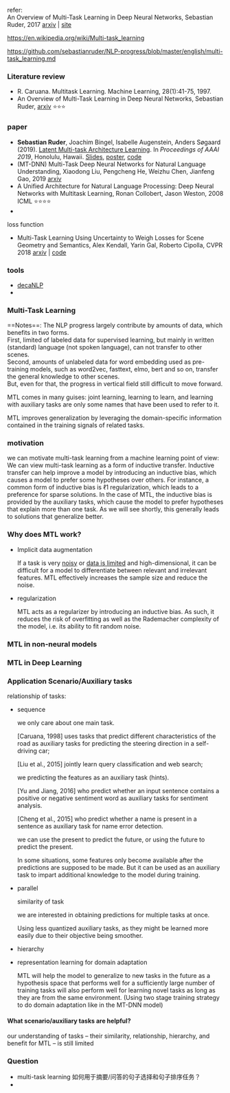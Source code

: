 refer:<br>An Overview of Multi-Task Learning in Deep Neural Networks, Sebastian Ruder, 2017 [arxiv](https://arxiv.org/abs/1706.05098) | [site](http://ruder.io/multi-task/) 



https://en.wikipedia.org/wiki/Multi-task_learning

https://github.com/sebastianruder/NLP-progress/blob/master/english/multi-task_learning.md



### Literature review

+ R. Caruana. Multitask Learning. Machine Learning, 28(1):41-75, 1997.
+ An Overview of Multi-Task Learning in Deep Neural Networks, Sebastian Ruder, [arxiv](https://arxiv.org/abs/1706.05098) :star::star::star:

### paper

+ **Sebastian Ruder**, Joachim Bingel, Isabelle Augenstein, Anders Søgaard (2019). [Latent Multi-task Architecture Learning](https://arxiv.org/abs/1705.08142). In *Proceedings of AAAI 2019*, Honolulu, Hawaii. [Slides](https://drive.google.com/file/d/1To0SNI9PJS0Roqt0vJyHnCLyKqukwnxE/view?usp=sharing), [poster](https://drive.google.com/file/d/1KmgFeKva0roXaBavz2dpUZ6t6wydRVDh/view?usp=sharing), [code](https://github.com/sebastianruder/sluice-networks) 
+ (MT-DNN) Multi-Task Deep Neural Networks for Natural Language Understanding, Xiaodong Liu, Pengcheng He, Weizhu Chen, Jianfeng Gao, 2019 [arxiv](https://arxiv.org/abs/1901.11504) 
+ A Unified Architecture for Natural Language Processing: Deep Neural Networks with Multitask Learning, Ronan Collobert, Jason Weston, 2008 ICML :star::star::star::star:
+ 

loss function

+ Multi-Task Learning Using Uncertainty to Weigh Losses for Scene Geometry and Semantics, Alex Kendall, Yarin Gal, Roberto Cipolla, CVPR 2018 [arxiv](https://arxiv.org/abs/1705.07115) | [code](https://github.com/yaringal/multi-task-learning-example) 

### tools

- [decaNLP](https://github.com/salesforce/decaNLP) 
- 



### Multi-Task Learning

==Notes==: The NLP progress largely contribute by amounts of data, which benefits in two forms. <br>First, limited of labeled data for supervised learning, but mainly in written (standard) language (not spoken language), can not transfer to other scenes.<br>Second, amounts of unlabeled data for word embedding used as pre-training models, such as word2vec, fasttext, elmo, bert and so on, transfer the general knowledge to other scenes. <br>But, even for that, the progress in vertical field still difficult to move forward.  

MTL comes in many guises: joint learning, learning to learn, and learning with auxiliary tasks are only some names that have been used to refer to it. 

MTL improves generalization by leveraging the domain-specific information contained in the training signals of related tasks.

### motivation

we can motivate multi-task learning from a machine learning point of view: We can view multi-task learning as a form of inductive transfer. Inductive transfer can help improve a model by introducing an inductive bias, which causes a model to prefer some hypotheses over others. For instance, a common form of inductive bias is ℓ1 regularization, which leads to a preference for sparse solutions. In the case of MTL, the inductive bias is provided by the auxiliary tasks, which cause the model to prefer hypotheses that explain more than one task. As we will see shortly, this generally leads to solutions that generalize better.

### Why does MTL work?

+ Implicit data augmentation

  If a task is very <u>noisy</u> or <u>data is limited</u> and high-dimensional, it can be difficult for a model to differentiate between relevant and irrelevant features. MTL effectively increases the sample size and reduce the noise.

+ regularization

  MTL acts as a regularizer by introducing an inductive bias. As such, it reduces the risk of overfitting as well as the Rademacher complexity of the model, i.e. its ability to fit random noise.

  




### MTL in non-neural models



### MTL in Deep Learning





### Application Scenario/Auxiliary tasks

relationship of tasks:

- sequence

  we only care about one main task.

  [Caruana, 1998] uses tasks that predict different characteristics of the road as auxiliary tasks for predicting the steering direction in a self-driving car;

  [Liu et al., 2015] jointly learn query classification and web search;

  

  we predicting the features as an auxiliary task (hints).

  [Yu and Jiang, 2016] who predict whether an input sentence contains a positive or negative sentiment word as auxiliary tasks for sentiment analysis.

  [Cheng et al., 2015] who predict whether a name is present in a sentence as auxiliary task for name error detection.

  

  we can use the present to predict the future, or using the future to predict the present.

  In some situations, some features only become available after the predictions are supposed to be made. But it can be used as an auxiliary task to impart additional knowledge to the model during training.

  

  

- parallel

  similarity of task

  we are interested in obtaining predictions for multiple tasks at once.

  

  Using less quantized auxiliary tasks, as they might be learned more easily due to their objective being smoother.

- hierarchy

  

  

- representation learning for domain adaptation

  MTL will help the model to generalize to new tasks in the future as a hypothesis space that performs well for a sufficiently large number of training tasks will also perform well for learning novel tasks as long as they are from the same environment. (Using two stage training strategy to do domain adaptation like in the MT-DNN model)



#### What  scenario/auxiliary tasks are helpful?

our understanding of tasks – their similarity, relationship, hierarchy, and benefit for MTL – is still limited



### Question

+ multi-task learning 如何用于摘要/问答的句子选择和句子排序任务？
+ 




